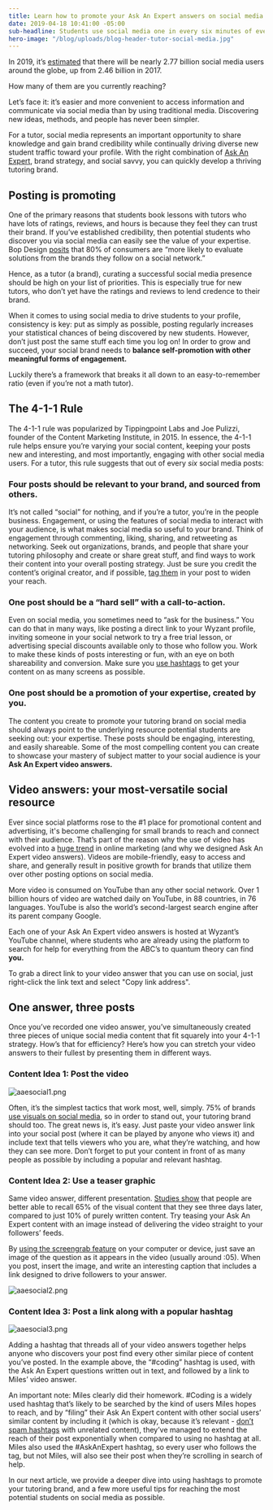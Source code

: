 ```yaml
---
title: Learn how to promote your Ask An Expert answers on social media.
date: 2019-04-18 10:41:00 -05:00
sub-headline: Students use social media one in every six minutes of every single day.
hero-image: "/blog/uploads/blog-header-tutor-social-media.jpg"
---
```


In 2019, it’s [estimated](https://www.statista.com/statistics/278414/number-of-worldwide-social-network-users/) that there will be nearly 2.77 billion social media users around the globe, up from 2.46 billion in 2017.

How many of them are you currently reaching? 

Let’s face it: it’s easier and more convenient to access information and communicate via social media than by using traditional media. Discovering new ideas, methods, and people has never been simpler. 

For a tutor, social media represents an important opportunity to share knowledge and gain brand credibility while continually driving diverse new student traffic toward your profile. With the right combination of [Ask An Expert](https://www.wyzant.com/resources/answers), brand strategy, and social savvy, you can quickly develop a thriving tutoring brand.

## Posting is promoting

One of the primary reasons that students book lessons with tutors who have lots of ratings, reviews, and hours is because they feel they can trust their brand. If you’ve established credibility, then potential students who discover you via social media can easily see the value of your expertise. Bop Design [posits](https://www.bopdesign.com/bop-blog/2015/10/15-crazy-branding-stats/) that 80% of consumers are “more likely to evaluate solutions from the brands they follow on a social network.”

Hence, as a tutor (a brand), curating a successful social media presence should be high on your list of priorities. This is especially true for new tutors, who don’t yet have the ratings and reviews to lend credence to their brand.

When it comes to using social media to drive students to your profile, consistency is key: put as simply as possible, posting regularly increases your statistical chances of being discovered by new students. However, don’t just post the same stuff each time you log on! In order to grow and succeed, your social brand needs to **balance self-promotion with other meaningful forms of engagement.**

Luckily there’s a framework that breaks it all down to an easy-to-remember ratio (even if you’re not a math tutor).

## The 4-1-1 Rule

The 4-1-1 rule was popularized by Tippingpoint Labs and Joe Pulizzi, founder of the Content Marketing Institute, in 2015. In essence, the 4-1-1 rule helps ensure you’re varying your social content, keeping your posts new and interesting, and most importantly, engaging with other social media users. For a tutor, this rule suggests that out of every *six* social media posts:

### Four posts should be relevant to your brand, and sourced from others.

It’s not called “social” for nothing, and if you’re a tutor, you’re in the people business. Engagement, or using the features of social media to interact with your audience, is what makes social media so useful to your brand. Think of engagement through commenting, liking, sharing, and retweeting as networking. Seek out organizations, brands, and people that share your tutoring philosophy and create or share great stuff, and find ways to work their content into your overall posting strategy. Just be sure you credit the content’s original creator, and if possible, [tag them](https://www.lifewire.com/define-tagging-3486207) in your post to widen your reach.   

### One post should be a “hard sell” with a call-to-action.

Even on social media, you sometimes need to “ask for the business.” You can do that in many ways, like posting a direct link to your Wyzant profile, inviting someone in your social network to try a free trial lesson, or advertising special discounts available only to those who follow you. Work to make these kinds of posts interesting or fun, with an eye on both shareability and conversion. Make sure you [use hashtags](https://blog.hootsuite.com/how-to-use-hashtags/) to get your content on as many screens as possible. 

### One post should be a promotion of your expertise, created by you.

The content you create to promote your tutoring brand on social media should always point to the underlying resource potential students are seeking out: your expertise. These posts should be engaging, interesting, and easily shareable. Some of the most compelling content you can create to showcase your mastery of subject matter to your social audience is your **Ask An Expert video answers.**

## Video answers: your most-versatile social resource

Ever since social platforms rose to the #1 place for promotional content and advertising, it's become challenging for small brands to reach and connect with their audience. That’s part of the reason why the use of video has evolved into a [huge trend](https://www.forbes.com/sites/lilachbullock/2018/12/21/why-you-need-to-start-creating-more-videos-on-social-media/#1af6a7a53cc1) in online marketing (and why we designed Ask An Expert video answers). Videos are mobile-friendly, easy to access and share, and generally result in positive growth for brands that utilize them over other posting options on social media. 

More video is consumed on YouTube than any other social network. Over 1 billion hours of video are watched daily on YouTube, in 88 countries, in 76 languages. YouTube is also the world’s second-largest search engine after its parent company Google.

Each one of your Ask An Expert video answers is hosted at Wyzant’s YouTube channel, where students who are already using the platform to search for help for everything from the ABC’s to quantum theory can find **you.**

To grab a direct link to your video answer that you can use on social, just right-click the link text and select "Copy link address". 

## One answer, three posts

Once you’ve recorded one video answer, you’ve simultaneously created three pieces of unique social media content that fit squarely into your 4-1-1 strategy. How’s that for efficiency? Here’s how you can stretch your video answers to their fullest by presenting them in different ways.

### Content Idea 1: Post the video

![aaesocial1.png](/blog/uploads/aaesocial1.png)

Often, it’s the simplest tactics that work most, well, simply. 75% of brands [use visuals on social media](https://www.socialmediaexaminer.com/wp-content/uploads/2016/05/SocialMediaMarketingIndustryReport2016.pdf), so in order to stand out, your tutoring brand should too. The great news is, it’s easy. Just paste your video answer link into your social post (where it can be played by anyone who views it) and include text that tells viewers who you are, what they’re watching, and how they can see more. Don’t forget to put your content in front of as many people as possible by including a popular and relevant hashtag.

### Content Idea 2: Use a teaser graphic

Same video answer, different presentation. [Studies show](http://www.brainrules.net/vision) that people are better able to recall 65% of the visual content that they see three days later, compared to just 10% of purely written content. Try teasing your Ask An Expert content with an image instead of delivering the video straight to your followers’ feeds.

By [using the screengrab feature](https://lifehacker.com/how-to-take-a-screenshot-or-picture-of-whats-on-your-co-5825771) on your computer or device, just save an image of the question as it appears in the video (usually around :05). When you post, insert the image, and write an interesting caption that includes a link designed to drive followers to your answer.

![aaesocial2.png](/blog/uploads/aaesocial2.png)

### Content Idea 3: Post a link along with a popular hashtag

![aaesocial3.png](/blog/uploads/aaesocial3.png)

Adding a hashtag that threads all of your video answers together helps anyone who discovers your post find every other similar piece of content you’ve posted. In the example above, the “#coding” hashtag is used, with the Ask An Expert questions written out in text, and followed by a link to Miles’ video answer. 

An important note: Miles clearly did their homework. #Coding is a widely used hashtag that’s likely to be searched by the kind of users Miles hopes to reach, and by “filing” their Ask An Expert content with other social users’ similar content by including it (which is okay, because it’s relevant - [don’t spam hashtags](https://www.audiencebloom.com/difference-hashtag-strategy-hashtag-spam/) with unrelated content), they’ve managed to extend the reach of their post exponentially when compared to using no hashtag at all. Miles also used the #AskAnExpert hashtag, so every user who follows the tag, but not Miles, will also see their post when they’re scrolling in search of help.

In our next article, we provide a deeper dive into using hashtags to promote your tutoring brand, and a few more useful tips for reaching the most potential students on social media as possible.
